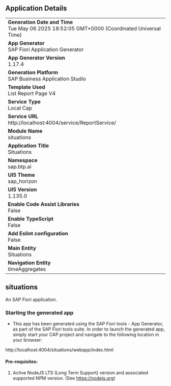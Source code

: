 ## Application Details
|               |
| ------------- |
|**Generation Date and Time**<br>Tue May 06 2025 18:52:05 GMT+0000 (Coordinated Universal Time)|
|**App Generator**<br>SAP Fiori Application Generator|
|**App Generator Version**<br>1.17.4|
|**Generation Platform**<br>SAP Business Application Studio|
|**Template Used**<br>List Report Page V4|
|**Service Type**<br>Local Cap|
|**Service URL**<br>http://localhost:4004/service/ReportService/|
|**Module Name**<br>situations|
|**Application Title**<br>Situations|
|**Namespace**<br>sap.btp.ai|
|**UI5 Theme**<br>sap_horizon|
|**UI5 Version**<br>1.135.0|
|**Enable Code Assist Libraries**<br>False|
|**Enable TypeScript**<br>False|
|**Add Eslint configuration**<br>False|
|**Main Entity**<br>Situations|
|**Navigation Entity**<br>timeAggregates|

## situations

An SAP Fiori application.

### Starting the generated app

-   This app has been generated using the SAP Fiori tools - App Generator, as part of the SAP Fiori tools suite.  In order to launch the generated app, simply start your CAP project and navigate to the following location in your browser:

http://localhost:4004/situations/webapp/index.html

#### Pre-requisites:

1. Active NodeJS LTS (Long Term Support) version and associated supported NPM version.  (See https://nodejs.org)


